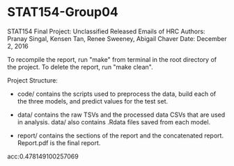 # STAT154-Group04

STAT154 Final Project: Unclassified Released Emails of HRC
Authors: Pranay Singal, Kensen Tan, Renee Sweeney, Abigail Chaver
Date: December 2, 2016

To recompile the report, run "make" from terminal in the root directory of the project.
To delete the report, run "make clean".

Project Structure:

* code/ contains the scripts used to preprocess the data, build each of the three models, and predict values for the test set.

* data/ contains the raw TSVs and the processed data CSVs that are used in analysis. data/ also contains .Rdata files saved from each model.

* report/ contains the sections of the report and the concatenated report. Report.pdf is the final report.

acc:0.478149100257069
